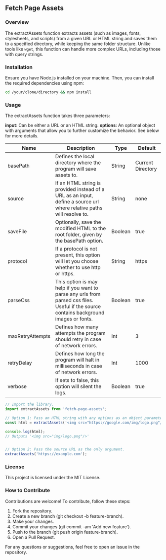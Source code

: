 ## Fetch Page Assets

### Overview

The extractAssets function extracts assets (such as images, fonts, stylesheets, and scripts) from a given URL or HTML string and saves them to a specified directory, while keeping the same folder structure. Unlike tools like `wget`, this function can handle more complex URLs, including those with query strings.

### Installation

Ensure you have Node.js installed on your machine. Then, you can install the required dependencies using npm:

```bash
cd /your/clone/directory && npm install
```

### Usage

The extractAssets function takes three parameters:

**input**: Can be either a URL or an HTML string.
**options**: An optional object with arguments that allow you to further customize the behavior. See below for more details.

| Name             | Description                                                                                                                            | Type    | Default           |
| ---------------- | -------------------------------------------------------------------------------------------------------------------------------------- | ------- | ----------------- |
| basePath         | Defines the local directory where the program will save assets to.                                                                     | String  | Current Directory |
| source           | If an HTML string is provided instead of a URL as an input, define a source url where relative paths will resolve to.                  | String  | none              |
| saveFile         | Optionally, save the modified HTML to the root folder, given by the basePath option.                                                   | Boolean | true              |
| protocol         | If a protocol is not present, this option will let you choose whether to use http or https.                                            | String  | https             |
| parseCss         | This option is may help if you want to parse any urls from parsed css files. Useful if the source contains background images or fonts. | Boolean | true              |
| maxRetryAttempts | Defines how many attempts the program should retry in case of network errors.                                                          | Int     | 3                 |
| retryDelay       | Defines how long the program will halt in milliseconds in case of network errors.                                                      | Int     | 1000              |
| verbose          | If sets to false, this option will silent the logs.                                                                                    | Boolean | true              |

```JavaScript
// Import the library.
import extractAssets from 'fetch-page-assets';

// Option 1: Pass an HTML string with any options as an object parameter.
const html = extractAssets('<img src="https://google.com/img/logo.png"/>', {});

console.log(html);
// Outputs '<img src="img/logo.png"/>'


// Option 2: Pass the source URL as the only argument.
extractAssets('https://example.com');
```

### License

This project is licensed under the MIT License.

### How to Contribute

Contributions are welcome! To contribute, follow these steps:

1. Fork the repository.
2. Create a new branch (git checkout -b feature-branch).
3. Make your changes.
4. Commit your changes (git commit -am 'Add new feature').
5. Push to the branch (git push origin feature-branch).
6. Open a Pull Request.

For any questions or suggestions, feel free to open an issue in the repository.
